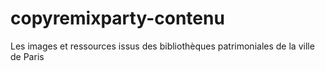 # copyremixparty-contenu
Les images et ressources issus des bibliothèques patrimoniales de la ville de Paris
